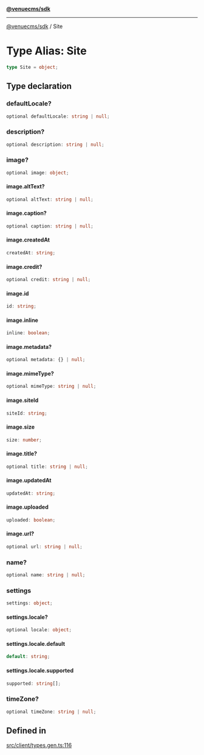 [**@venuecms/sdk**](../Index.md)

***

[@venuecms/sdk](../Index.md) / Site

# Type Alias: Site

```ts
type Site = object;
```

## Type declaration

### defaultLocale?

```ts
optional defaultLocale: string | null;
```

### description?

```ts
optional description: string | null;
```

### image?

```ts
optional image: object;
```

#### image.altText?

```ts
optional altText: string | null;
```

#### image.caption?

```ts
optional caption: string | null;
```

#### image.createdAt

```ts
createdAt: string;
```

#### image.credit?

```ts
optional credit: string | null;
```

#### image.id

```ts
id: string;
```

#### image.inline

```ts
inline: boolean;
```

#### image.metadata?

```ts
optional metadata: {} | null;
```

#### image.mimeType?

```ts
optional mimeType: string | null;
```

#### image.siteId

```ts
siteId: string;
```

#### image.size

```ts
size: number;
```

#### image.title?

```ts
optional title: string | null;
```

#### image.updatedAt

```ts
updatedAt: string;
```

#### image.uploaded

```ts
uploaded: boolean;
```

#### image.url?

```ts
optional url: string | null;
```

### name?

```ts
optional name: string | null;
```

### settings

```ts
settings: object;
```

#### settings.locale?

```ts
optional locale: object;
```

#### settings.locale.default

```ts
default: string;
```

#### settings.locale.supported

```ts
supported: string[];
```

### timeZone?

```ts
optional timeZone: string | null;
```

## Defined in

[src/client/types.gen.ts:116](https://github.com/venuecms/sdk/blob/df9684e4c8d8b9ec64f5682904234454e23baf21/src/client/types.gen.ts#L116)

